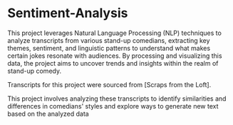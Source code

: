# Sentiment-Analysis

This project leverages Natural Language Processing (NLP) techniques to analyze transcripts from various stand-up comedians, extracting key themes, sentiment, and linguistic patterns to understand what makes certain jokes resonate with audiences. By processing and visualizing this data, the project aims to uncover trends and insights within the realm of stand-up comedy.

Transcripts for this project were sourced from [Scraps from the Loft].

This project involves analyzing these transcripts to identify similarities and differences in comedians' styles and explore ways to generate new text based on the analyzed data
